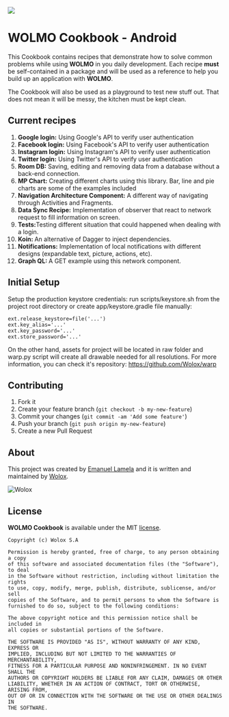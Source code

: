 ![](https://i.imgur.com/oatemPt.png)

# WOLMO Cookbook - Android

This Cookbook contains recipes that demonstrate how to solve common problems while using **WOLMO** in you daily development. Each recipe **must** be self-contained in a package and will be used as a reference to help you build up an application with **WOLMO**.

The Cookbook will also be used as a playground to test new stuff out. That does not mean it will be messy, the kitchen must be kept clean.

## <a name="topic-contributing"></a> Current recipes

1.  <b>Google login:</b> Using Google's API to verify user authentication
2.  <b>Facebook login:</b> Using Facebook's API to verify user authentication
3.  <b>Instagram login:</b> Using Instagram's API to verify user authentication
4.  <b>Twitter login:</b> Using Twitter's API to verify user authentication
5.  <b>Room DB:</b> Saving, editing and removing data from a database without a back-end connection.
6.  <b>MP Chart:</b> Creating different charts using this library. Bar, line and pie charts are some of the examples included
7.  <b>Navigation Architecture Component:</b> A different way of navigating through Activities and Fragments.
8.  <b>Data Sync Recipe:</b> Implementation of observer that react to network request to fill information on screen.
9.  <b>Tests:</b>Testing different situation that could happened when dealing with a login.
10. <b>Koin: </b> An alternative of Dagger to inject dependencies.
11. <b>Notifications:</b> Implementation of local notifications with different designs (expandable text, picture, actions, etc).
12. <b>Graph QL: </b>A GET example using this network component.


## Initial Setup
Setup the production keystore credentials: run scripts/keystore.sh from the project root directory or create app/keystore.gradle file manually:
```
ext.release_keystore=file('...')
ext.key_alias='...'
ext.key_password='...'
ext.store_password='...'
```

On the other hand, assets for project will be located in raw folder and warp.py script will create all drawable needed for all resolutions. For more information, you can check it's repository: https://github.com/Wolox/warp

## <a name="topic-contributing"></a> Contributing

1. Fork it
2. Create your feature branch (`git checkout -b my-new-feature`)
3. Commit your changes (`git commit -am 'Add some feature'`)
4. Push your branch (`git push origin my-new-feature`)
5. Create a new Pull Request

## <a name="topic-about"></a> About

This project was created by [Emanuel Lamela](https://github.com/emalamela) and it is written and maintained by [Wolox](http://www.wolox.com.ar).

![Wolox](https://i.imgur.com/VuLMt3g.png)

## <a name="topic-license"></a> License

**WOLMO Cookbook** is available under the MIT [license](https://raw.githubusercontent.com/Wolox/wolmo-core-android/master/LICENSE.md).

    Copyright (c) Wolox S.A

    Permission is hereby granted, free of charge, to any person obtaining a copy
    of this software and associated documentation files (the "Software"), to deal
    in the Software without restriction, including without limitation the rights
    to use, copy, modify, merge, publish, distribute, sublicense, and/or sell
    copies of the Software, and to permit persons to whom the Software is
    furnished to do so, subject to the following conditions:

    The above copyright notice and this permission notice shall be included in
    all copies or substantial portions of the Software.

    THE SOFTWARE IS PROVIDED "AS IS", WITHOUT WARRANTY OF ANY KIND, EXPRESS OR
    IMPLIED, INCLUDING BUT NOT LIMITED TO THE WARRANTIES OF MERCHANTABILITY,
    FITNESS FOR A PARTICULAR PURPOSE AND NONINFRINGEMENT. IN NO EVENT SHALL THE
    AUTHORS OR COPYRIGHT HOLDERS BE LIABLE FOR ANY CLAIM, DAMAGES OR OTHER
    LIABILITY, WHETHER IN AN ACTION OF CONTRACT, TORT OR OTHERWISE, ARISING FROM,
    OUT OF OR IN CONNECTION WITH THE SOFTWARE OR THE USE OR OTHER DEALINGS IN
    THE SOFTWARE.
